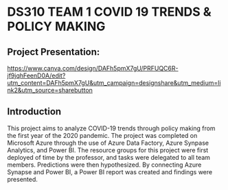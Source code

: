 # DS310 TEAM 1 COVID 19 TRENDS & POLICY MAKING

## Project Presentation: 
https://www.canva.com/design/DAFh5pmX7gU/PRFUQC6R-jf9jqhFeenD0A/edit?utm_content=DAFh5pmX7gU&utm_campaign=designshare&utm_medium=link2&utm_source=sharebutton 

## Introduction
This project aims to analyze COVID-19 trends through policy making from the first year of the 2020 pandemic. The project was completed on Microsoft Azure through the use of Azure Data Factory, Azure Synpase Analytics, and Power BI. The resource groups for this project were first deployed of time by the professor, and tasks were delegated to all team members. Predictions were then hypothesized. By connecting Azure Synapse and Power BI, a Power BI report was created and findings were presented.


